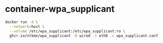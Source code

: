 # container-wpa_supplicant

``` sh
docker run -d \
  --network=host \
  --volume /etc/wpa_supplicant:/etc/wpa_supplicant:ro \
  ghcr.io/ntkme/wpa_supplicant -D wired -i eth0 -c wpa_supplicant.conf
 ```
